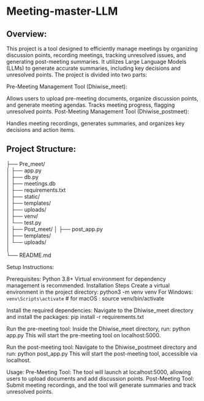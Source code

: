 # Meeting-master-LLM

## Overview:
This project is a tool designed to efficiently manage meetings by organizing discussion points, recording meetings, tracking unresolved issues, and generating post-meeting summaries. It utilizes Large Language Models (LLMs) to generate accurate summaries, including key decisions and unresolved points. The project is divided into two parts:

Pre-Meeting Management Tool (Dhiwise_meet):

Allows users to upload pre-meeting documents, organize discussion points, and generate meeting agendas.
Tracks meeting progress, flagging unresolved points.
Post-Meeting Management Tool (Dhiwise_postmeet):

Handles meeting recordings, generates summaries, and organizes key decisions and action items.

## Project Structure:


├── Pre_meet/                
│   ├── app.py                 
│   ├── db.py                 
│   ├── meetings.db           
│   ├── requirements.txt      
│   ├── static/               
│   ├── templates/            
│   ├── uploads/              
│   ├── venv/                 
│   └── test.py               
│
├── Post_meet/
│   ├── post_app.py           
│   ├── templates/            
│   └── uploads/                 
│                 
└── README.md                 

Setup Instructions:

Prerequisites:
Python 3.8+
Virtual environment for dependency management is recommended.
Installation Steps
Create a virtual environment in the project directory:
python3 -m venv venv
For Windows: `venv\Scripts\activate` # for macOS : source venv/bin/activate

Install the required dependencies: Navigate to the Dhiwise_meet directory and install the packages:
pip install -r requirements.txt

Run the pre-meeting tool: Inside the Dhiwise_meet directory, run:
python app.py
This will start the pre-meeting tool on localhost:5000.

Run the post-meeting tool: Navigate to the Dhiwise_postmeet directory and run:
python post_app.py
This will start the post-meeting tool, accessible via localhost.

Usage:
Pre-Meeting Tool: The tool will launch at localhost:5000, allowing users to upload documents and add discussion points.
Post-Meeting Tool: Submit meeting recordings, and the tool will generate summaries and track unresolved points.
